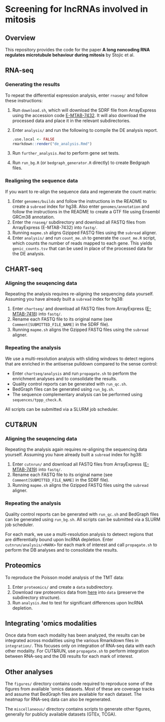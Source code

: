 # Screening for lncRNAs involved in mitosis

## Overview

This repository provides the code for the paper **A long noncoding RNA regulates microtubule behaviour during mitosis**
by Stojic et al.

## RNA-seq

### Generating the results

To repeat the differential expression analysis, enter `rnaseq/` and follow these instructions:

1. Run `download.sh`, which will download the SDRF file from ArrayExpress using the accession code [E-MTAB-7432](http://www.ebi.ac.uk/arrayexpress/experiments/E-MTAB-7432).
It will also download the processed data and place it in the relevant subdirectories.
2. Enter `analysis/` and run the following to compile the DE analysis report.

    ```r
    .use.local <- FALSE
    rmarkdown::render("de_analysis.Rmd")
    ``` 

3. Run `further_analysis.Rmd` to perform gene set tests.
4. Run `run_bg.R` (or `bedgraph_generator.R` directly) to create Bedgraph files.

### Realigning the sequence data 

If you want to re-align the sequence data and regenerate the count matrix:

1. Enter `genomes/builds` and follow the instructions in the README to create a `subread` index for hg38.
Also enter `genomes/annotation` and follow the instructions in the README to create a GTF file using Ensembl GRCm38 annotation.
2. Enter the `rnaseq/` subdirectory and download all FASTQ files from ArrayExpress (E-MTAB-7432) into `fastq/`.
3. Running  `mapme.sh` aligns Gzipped FASTQ files using the `subread` aligner.
4. Enter `analysis/` and run `count_me.sh` to generate the `count_me.R` script, which counts the number of reads mapped to each gene.
This yields `genic_counts.tsv` that can be used in place of the processed data for the DE analysis.

## CHART-seq

### Aligning the seuqencing data

Repeating the analysis requires re-aligning the sequencing data yourself.
Assuming you have already built a `subread` index for hg38:

1. Enter `chartseq/` and download all FASTQ files from ArrayExpress ([E-MTAB-7418](https://www.ebi.ac.uk/arrayexpress/experiments/E-MTAB-7418)) into `fastq/`.
2. Rename each FASTQ file to its original name (see `Comment[SUBMITTED_FILE_NAME]` in the SDRF file).
3. Running `mapme.sh` aligns the Gzipped FASTQ files using the `subread` aligner.

### Repeating the analysis

We use a multi-resolution analysis with sliding windows to detect regions that are enriched in the antisense pulldown compared to the sense control:

- Enter `chartseq/analysis` and run `propagate.sh` to perform the enrichment analyses and to consolidate the results.
- Quality control reports can be generated with `run_qc.sh`.
- BedGraph files can be generated using `run_bg.sh`.
- The sequence complementary analysis can be performed using `sequences/tppp_check.R`.

All scripts can be submitted via a SLURM job scheduler.

## CUT&RUN

### Aligning the seuqencing data

Repeating the analysis again requires re-aligning the sequencing data yourself.
Assuming you have already built a `subread` index for hg38:

1. Enter `cutnrun/` and download all FASTQ files from ArrayExpress ([E-MTAB-7419](https://www.ebi.ac.uk/arrayexpress/experiments/E-MTAB-7419)) into `fastq/`.
2. Rename each FASTQ file to its original name (see `Comment[SUBMITTED_FILE_NAME]` in the SDRF file).
3. Running `mapme.sh` aligns the Gzipped FASTQ files using the `subread` aligner.

### Repeating the analysis

Quality control reports can be generated with `run_qc.sh` and BedGraph files can be generated using `run_bg.sh`.
All scripts can be submitted via a SLURM job scheduler.

For each mark, we use a multi-resolution analysis to deteect regions that are differentially bound upon lncRNA depletion.
Enter `cutnrun/analysis/<MARK>` for each mark of interest and call `propagate.sh` to perform the DB analyses and to consolidate the results.

## Proteomics

To reproduce the Poisson model analysis of the TMT data:

1. Enter `proteomics/` and create a `data` subdirectory.
2. Download raw proteomics data from [here](https://jmlab-gitlab.cruk.cam.ac.uk/publications/LncScreen2018-DataFiles) into `data` (preserve the subdirectory structure).
2. Run `analysis.Rmd` to test for significant differences upon lncRNA depletion.

## Integrating 'omics modalities

Once data from each modality has been analyzed, the results can be integrated across modalities using the various Rmarkdown files in `integration/`.
This focuses only on integration of RNA-seq data with each other modality.
For CUT&RUN, use `propagate.sh` to perform integration between RNA-seq and the DB results for each mark of interest.

## Other analyses

The `figures/` directory contains code required to reproduce some of the figures from available 'omics datasets.
Most of these are coverage tracks and assume that BedGraph files are available for each dataset.
The heatmap for RNA-seq data can also be regenerated.

The `miscellaneous/` directory contains scripts to generate other figures, generally for publicly available datasets (GTEx, TCGA).
